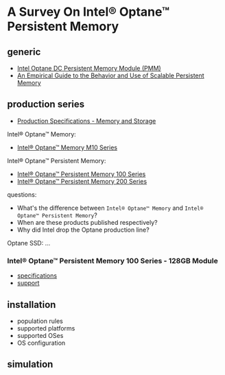 # A Survey On Intel® Optane™ Persistent Memory

## generic

* [Intel Optane DC Persistent Memory Module (PMM)](https://www.storagereview.com/news/intel-optane-dc-persistent-memory-module-pmm)
* [An Empirical Guide to the Behavior and Use of Scalable Persistent Memory](https://www.usenix.org/conference/fast20/presentation/yang)

## production series
* [Production Specifications - Memory and Storage](https://ark.intel.com/content/www/us/en/ark.html#@MemoryandStorage)

Intel® Optane™ Memory:
* [Intel® Optane™ Memory M10 Series](https://ark.intel.com/content/www/us/en/ark/products/series/132776/intel-optane-memory-m10-series.html)

Intel® Optane™ Persistent Memory:
* [Intel® Optane™ Persistent Memory 100 Series](https://ark.intel.com/content/www/us/en/ark/products/series/190349/intel-optane-persistent-memory-100-series.html)
* [Intel® Optane™ Persistent Memory 200 Series](https://ark.intel.com/content/www/us/en/ark/products/series/203877/intel-optane-persistent-memory-200-series.html)

questions:
* What's the difference between `Intel® Optane™ Memory` and `Intel® Optane™ Persistent Memory`?
* When are these products published respectively?
* Why did Intel drop the Optane production line?

Optane SSD:
...

### Intel® Optane™ Persistent Memory 100 Series - 128GB Module

* [specifications](https://www.intel.com/content/www/us/en/products/sku/190348/intel-optane-persistent-memory-100-series-128gb-module/specifications.html)
* [support](https://www.intel.com/content/www/us/en/products/sku/190348/intel-optane-persistent-memory-100-series-128gb-module/support.html)

## installation

* population rules
* supported platforms
* supported OSes
* OS configuration

## simulation
